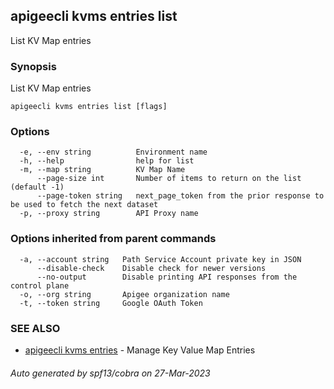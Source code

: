 ## apigeecli kvms entries list

List KV Map entries

### Synopsis

List KV Map entries

```
apigeecli kvms entries list [flags]
```

### Options

```
  -e, --env string          Environment name
  -h, --help                help for list
  -m, --map string          KV Map Name
      --page-size int       Number of items to return on the list (default -1)
      --page-token string   next_page_token from the prior response to be used to fetch the next dataset
  -p, --proxy string        API Proxy name
```

### Options inherited from parent commands

```
  -a, --account string   Path Service Account private key in JSON
      --disable-check    Disable check for newer versions
      --no-output        Disable printing API responses from the control plane
  -o, --org string       Apigee organization name
  -t, --token string     Google OAuth Token
```

### SEE ALSO

* [apigeecli kvms entries](apigeecli_kvms_entries.md)	 - Manage Key Value Map Entries

###### Auto generated by spf13/cobra on 27-Mar-2023
